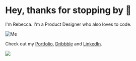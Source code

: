 # Hey, thanks for stopping by 👋

I'm Rebecca. I'm a Product Designer who also loves to code.

![Me](https://github.com/rebeccanoren/rebeccanoren/blob/main/static/rebecca-selfie.jpg?raw=true)

Check out my [Portfolio](https://www.rebeccanoren.se), [Dribbble](https://dribbble.com/rebeccanoren) and [LinkedIn](https://linkedin.com/in/rebecca-norén).

![](https://komarev.com/ghpvc/?username=rebeccanoren&label=PROFILE+VIEWS&style=for-the-badge&color=red)
